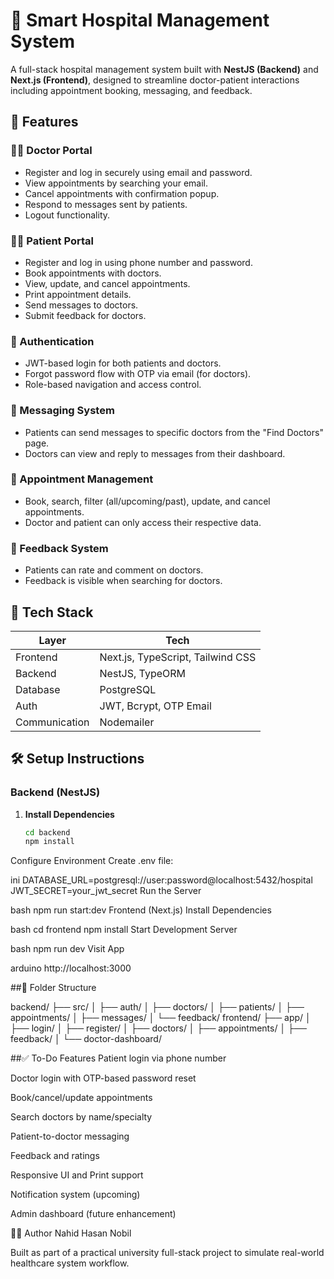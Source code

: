 # 🏥 Smart Hospital Management System

A full-stack hospital management system built with **NestJS (Backend)** and **Next.js (Frontend)**, designed to streamline doctor-patient interactions including appointment booking, messaging, and feedback.

## 📌 Features

### 👨‍⚕️ Doctor Portal
- Register and log in securely using email and password.
- View appointments by searching your email.
- Cancel appointments with confirmation popup.
- Respond to messages sent by patients.
- Logout functionality.

### 🧑‍💼 Patient Portal
- Register and log in using phone number and password.
- Book appointments with doctors.
- View, update, and cancel appointments.
- Print appointment details.
- Send messages to doctors.
- Submit feedback for doctors.

### 🔐 Authentication
- JWT-based login for both patients and doctors.
- Forgot password flow with OTP via email (for doctors).
- Role-based navigation and access control.

### 💬 Messaging System
- Patients can send messages to specific doctors from the "Find Doctors" page.
- Doctors can view and reply to messages from their dashboard.

### 📅 Appointment Management
- Book, search, filter (all/upcoming/past), update, and cancel appointments.
- Doctor and patient can only access their respective data.

### 💬 Feedback System
- Patients can rate and comment on doctors.
- Feedback is visible when searching for doctors.

## 🔧 Tech Stack

| Layer        | Tech                       |
|--------------|----------------------------|
| Frontend     | Next.js, TypeScript, Tailwind CSS |
| Backend      | NestJS, TypeORM            |
| Database     | PostgreSQL                 |
| Auth         | JWT, Bcrypt, OTP Email     |
| Communication| Nodemailer                 |

## 🛠️ Setup Instructions

### Backend (NestJS)

1. **Install Dependencies**
   ```bash
   cd backend
   npm install
Configure Environment
Create .env file:

ini
DATABASE_URL=postgresql://user:password@localhost:5432/hospital
JWT_SECRET=your_jwt_secret
Run the Server

bash
npm run start:dev
Frontend (Next.js)
Install Dependencies

bash
cd frontend
npm install
Start Development Server

bash
npm run dev
Visit App

arduino
http://localhost:3000

##📂 Folder Structure

backend/
├── src/
│   ├── auth/
│   ├── doctors/
│   ├── patients/
│   ├── appointments/
│   ├── messages/
│   └── feedback/
frontend/
├── app/
│   ├── login/
│   ├── register/
│   ├── doctors/
│   ├── appointments/
│   ├── feedback/
│   └── doctor-dashboard/

##✅ To-Do Features
 Patient login via phone number

 Doctor login with OTP-based password reset

 Book/cancel/update appointments

 Search doctors by name/specialty

 Patient-to-doctor messaging

 Feedback and ratings

 Responsive UI and Print support

 Notification system (upcoming)

 Admin dashboard (future enhancement)

👨‍💻 Author
Nahid Hasan Nobil

Built as part of a practical university full-stack project to simulate real-world healthcare system workflow.



